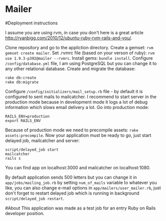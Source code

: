 Mailer
======

#Deployment instructions

I assume you are using rvm, in case you don't here is a great article http://ryanbigg.com/2010/12/ubuntu-ruby-rvm-rails-and-you/.

Clone repository and go to the appliction directory.
Create a gemset:
```rvm gemset create mailer```.
Set .rvmrc file (based on your verson of ruby):
```rvm use 1.9.3-p392@mailer --rvmrc```.
Install gems: ```bundle install```.
Configure ```/config/database.yml``` file, I am using PostgreSQL but you can change it to any other relational database.
Create and migrate the database:
```
rake db:create
rake db:migrate
```
Configure ```/config/initializers/mail_setup.rb``` file - by default it is configured to sent mails to mailcatcher.
I recommend to start server in the production mode because in development mode it logs a lot of debug information which slows email delivery a lot.
Go into production mode:
```
RAILS_ENV=production
export RAILS_ENV
```
Because of production mode we need to precompile assets: ```rake assets:precompile```. Now your application must be ready to go, just start delayed job, mailcatcher and server:
```
script/delayed_job start
mailcatcher
rails s
```

You can find app on localhost:3000 and mailcatcher on localhost:1080.

By default application sends 500 letters but you can change it in ```app/jobs/mailing_job.rb``` by setting ```num_of_mails``` variable to whatever you like, you can also change e-mail options in ```app/mailers/user_mailer.rb```, just don't forget to restart delayed job which is running in background ```script/delayed_job restart```. 

#About
This application was made as a test job for an entry Ruby on Rails developer position.

